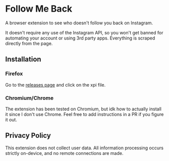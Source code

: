 # Follow Me Back

A browser extension to see who doesn't follow you back on Instagram.

It doesn't require any use of the Instagram API, so you won't get banned for automating
your account or using 3rd party apps. Everything is scraped directly from the page.

## Installation

### Firefox

Go to the [releases page](https://github.com/Fyssion/followmeback/releases/latest)
and click on the xpi file.

### Chromium/Chrome

The extension has been tested on Chromium, but idk how to actually install it since I don't use Chrome.
Feel free to add instructions in a PR if you figure it out.

## Privacy Policy

This extension does not collect user data.
All information processing occurs strictly on-device,
and no remote connections are made.
